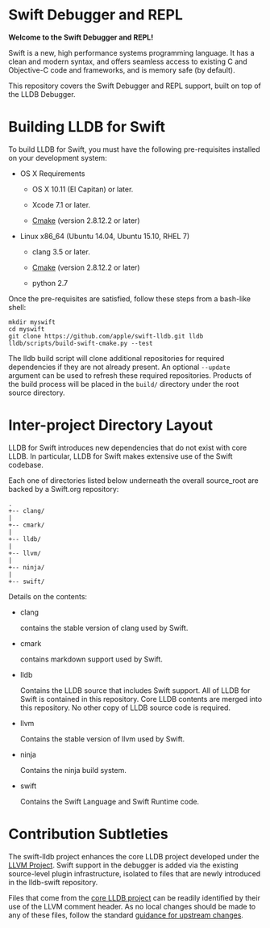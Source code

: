 # Swift Debugger and REPL

**Welcome to the Swift Debugger and REPL!**

Swift is a new, high performance systems programming language.  It has a clean
and modern syntax, and offers seamless access to existing C and Objective-C
code and frameworks, and is memory safe (by default).

This repository covers the Swift Debugger and REPL support, built on
top of the LLDB Debugger.

# Building LLDB for Swift

To build LLDB for Swift, you must have the following pre-requisites
installed on your development system:

* OS X Requirements

  * OS X 10.11 (El Capitan) or later.

  * Xcode 7.1 or later.

  * [Cmake][cmake] (version 2.8.12.2 or later)

* Linux x86_64 (Ubuntu 14.04, Ubuntu 15.10, RHEL 7)

  * clang 3.5 or later.

  * [Cmake][cmake] (version 2.8.12.2 or later)

  * python 2.7

Once the pre-requisites are satisfied, follow these steps from a
bash-like shell:

```
mkdir myswift
cd myswift
git clone https://github.com/apple/swift-lldb.git lldb
lldb/scripts/build-swift-cmake.py --test
```

The lldb build script will clone additional repositories for required
dependencies if they are not already present. An optional `--update`
argument can be used to refresh these required repositories. Products
of the build process will be placed in the `build/` directory
under the root source directory.

# Inter-project Directory Layout

LLDB for Swift introduces new dependencies that do not exist with
core LLDB. In particular, LLDB for Swift makes extensive use of the
Swift codebase.

Each one of directories listed below underneath the overall
source_root are backed by a Swift.org repository:

```
.
+-- clang/
|
+-- cmark/
|
+-- lldb/
|
+-- llvm/
|
+-- ninja/
|
+-- swift/
```

Details on the contents:

* clang

  contains the stable version of clang used by Swift.

* cmark

  contains markdown support used by Swift.

* lldb

  Contains the LLDB source that includes Swift support. All of
  LLDB for Swift is contained in this repository. Core LLDB contents
  are merged into this repository. No other copy of LLDB source code
  is required.

* llvm

  Contains the stable version of llvm used by Swift.

* ninja

  Contains the ninja build system.

* swift

  Contains the Swift Language and Swift Runtime code.


# Contribution Subtleties

The swift-lldb project enhances the core LLDB project developed under
the [LLVM Project][llvm]. Swift support in the debugger is added via
the existing source-level plugin infrastructure, isolated to files that
are newly introduced in the lldb-swift repository.

Files that come from the [core LLDB project][lldb] can be readily
identified by their use of the LLVM comment header.  As no local
changes should be made to any of these files, follow the standard
[guidance for upstream changes][upstream].

[llvm]: http://llvm.org "The LLVM Project"
[lldb]: http://lldb.llvm.org "LLDB debugger"
[cmake]: https://cmake.org
[upstream]: http://swift.org/contributing/#llvm-and-swift "Upstream LLVM changes"

